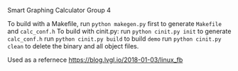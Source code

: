 Smart Graphing Calculator
Group 4

To build with a Makefile, run `python makegen.py` first to generate `Makefile` and `calc_conf.h`
To build with cinit.py: 
    run `python cinit.py init` to generate `calc_conf.h`
    run `python cinit.py build` to build `demo`
    run `python cinit.py clean` to delete the binary and all object files.

Used as a refernece
https://blog.lvgl.io/2018-01-03/linux_fb

